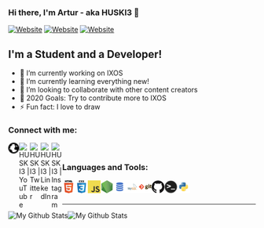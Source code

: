 ### Hi there, I'm Artur - aka HUSKI3 👋

[![Website](https://img.shields.io/website?label=fellowtenno.ga&style=for-the-badge&url=https%3A%2F%2Ffellowtenno.ga)][website]
[![Website](https://img.shields.io/website?label=wyvernapp.xyz&style=for-the-badge&url=https%3A%2F%2Fwww.wyvernapp.xyz)][website]
[![Website](https://img.shields.io/website?label=azaytsev.tech&style=for-the-badge&url=https%3A%2F%2Fazaytsev.tech)][website]

## I'm a Student and a Developer!
- 🔭 I’m currently working on IXOS
- 🌱 I’m currently learning everything new!
- 👯 I’m looking to collaborate with other content creators
- 🥅 2020 Goals: Try to contribute more to IXOS
- ⚡ Fun fact: I love to draw 

### Connect with me:

[<img align="left" alt="HUSKI3" width="22px" src="https://raw.githubusercontent.com/iconic/open-iconic/master/svg/globe.svg" />][website]
[<img align="left" alt="HUSKI3 | YouTube" width="22px" src="https://cdn.jsdelivr.net/npm/simple-icons@v3/icons/youtube.svg" />][youtube]
[<img align="left" alt="HUSKI3 | Twitter" width="22px" src="https://cdn.jsdelivr.net/npm/simple-icons@v3/icons/twitter.svg" />][twitter]
[<img align="left" alt="HUSKI3 | LinkedIn" width="22px" src="https://cdn.jsdelivr.net/npm/simple-icons@v3/icons/linkedin.svg" />][linkedin]
[<img align="left" alt="HUSKI3 | Instagram" width="22px" src="https://cdn.jsdelivr.net/npm/simple-icons@v3/icons/instagram.svg" />][instagram]

<br />

### Languages and Tools:

<img align="left" alt="HTML5" width="26px" src="https://raw.githubusercontent.com/github/explore/80688e429a7d4ef2fca1e82350fe8e3517d3494d/topics/html/html.png" />
<img align="left" alt="CSS3" width="26px" src="https://raw.githubusercontent.com/github/explore/80688e429a7d4ef2fca1e82350fe8e3517d3494d/topics/css/css.png" />
<img align="left" alt="JavaScript" width="26px" src="https://raw.githubusercontent.com/github/explore/80688e429a7d4ef2fca1e82350fe8e3517d3494d/topics/javascript/javascript.png" />
<img align="left" alt="Node.js" width="26px" src="https://raw.githubusercontent.com/github/explore/80688e429a7d4ef2fca1e82350fe8e3517d3494d/topics/nodejs/nodejs.png" />
<img align="left" alt="SQL" width="26px" src="https://raw.githubusercontent.com/github/explore/80688e429a7d4ef2fca1e82350fe8e3517d3494d/topics/sql/sql.png" />
<img align="left" alt="MySQL" width="26px" src="https://raw.githubusercontent.com/github/explore/80688e429a7d4ef2fca1e82350fe8e3517d3494d/topics/mysql/mysql.png" />
<img align="left" alt="Git" width="26px" src="https://raw.githubusercontent.com/github/explore/80688e429a7d4ef2fca1e82350fe8e3517d3494d/topics/git/git.png" />
<img align="left" alt="GitHub" width="26px" src="https://raw.githubusercontent.com/github/explore/78df643247d429f6cc873026c0622819ad797942/topics/github/github.png" />
<img align="left" alt="HTML5" width="26px" src="https://raw.githubusercontent.com/github/explore/80688e429a7d4ef2fca1e82350fe8e3517d3494d/topics/terminal/terminal.png" />
<img align="left" alt="Python" width="26px" src="https://raw.githubusercontent.com/github/explore/80688e429a7d4ef2fca1e82350fe8e3517d3494d/topics/python/python.png" />

<br />
<br />

---

<img align="left" alt="My Github Stats" src="https://github-readme-stats.codestackr.vercel.app/api?username=HUSKI3&count_private=true&show_icons=true&hide_border=true" /><img align="left" alt="My Github Stats" src="https://github-readme-stats.vercel.app/api/top-langs/?username=HUSKI3&layout=compact&hide_border=true " />

[website]: http://azaytsev.tech/
[twitter]: https://twitter.com/IgnisPy
[youtube]: https://www.youtube.com/c/HuskieLunar
[instagram]: https://instagram.com/HUSKI3
[linkedin]: https://www.linkedin.com/in/artur-zaytsev/
